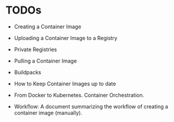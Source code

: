 # TODOs

* Creating a Container Image
* Uploading a Container Image to a Registry
* Private Registries
* Pulling a Container Image

* Buildpacks
* How to Keep Container Images up to date

* From Docker to Kubernetes. Container Orchestration.

* Workflow: A document summarizing the workflow of creating a container image (manually).